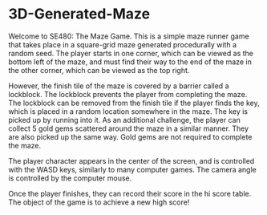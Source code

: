 # 3D-Generated-Maze

Welcome to SE480: The Maze Game. This is a simple maze runner game that takes place 
in a square-grid maze generated procedurally with a random seed. The player starts 
in one corner, which can be viewed as the bottom left of the maze, and must find 
their way to the end of the maze in the other corner, which can be viewed as the 
top right.

However, the finish tile of the maze is covered by a barrier called a lockblock. 
The lockblock prevents the player from completing the maze. The lockblock can be 
removed from the finish tile if the player finds the key, which is placed in a random 
location somewhere in the maze. The key is picked up by running into it.
As an additional challenge, the player can collect 5 gold gems scattered around the 
maze in a similar manner. They are also picked up the same way. Gold gems are not 
required to complete the maze.

The player character appears in the center of the screen, and is controlled with the 
WASD keys, similarly to many computer games. The camera angle is controlled by the 
computer mouse.

Once the player finishes, they can record their score in the hi score table. The 
object of the game is to achieve a new high score!
